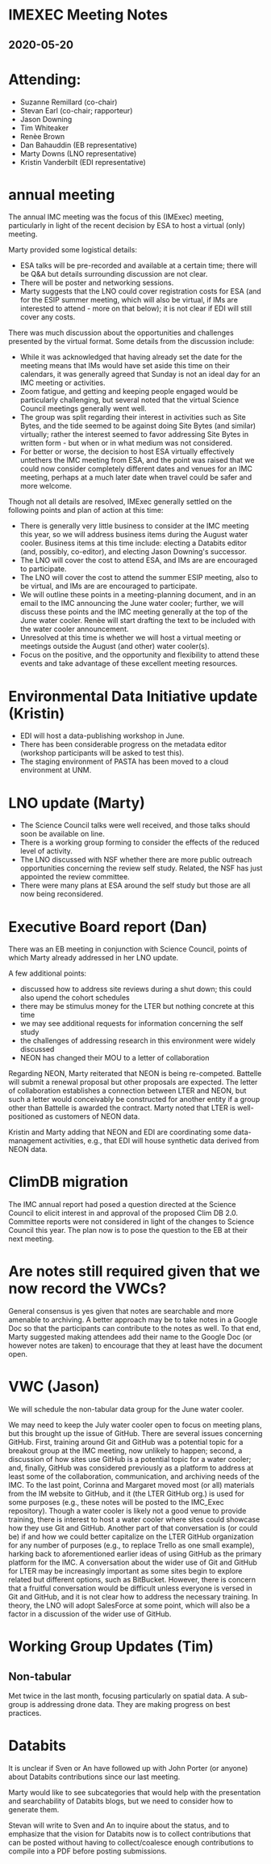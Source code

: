 # IMEXEC Meeting Notes 

## 2020-05-20

# Attending: 

* Suzanne Remillard (co-chair)
* Stevan Earl (co-chair; rapporteur)
* Jason Downing
* Tim Whiteaker
* Renèe Brown
* Dan Bahauddin (EB representative)
* Marty Downs (LNO representative)
* Kristin Vanderbilt (EDI representative)

# annual meeting

The annual IMC meeting was the focus of this (IMExec) meeting, particularly in light of the recent decision by ESA to host a virtual (only) meeting.

Marty provided some logistical details:

* ESA talks will be pre-recorded and available at a certain time; there will be Q&A but details surrounding discussion are not clear.
* There will be poster and networking sessions.
* Marty suggests that the LNO could cover registration costs for ESA (and for the ESIP summer meeting, which will also be virtual, if IMs are interested to attend - more on that below); it is not clear if EDI will still cover any costs.

There was much discussion about the opportunities and challenges presented by the virtual format. Some details from the discussion include:

* While it was acknowledged that having already set the date for the meeting means that IMs would have set aside this time on their calendars, it was generally agreed that Sunday is not an ideal day for an IMC meeting or activities.
* Zoom fatigue, and getting and keeping people engaged would be particularly challenging, but several noted that the virtual Science Council meetings generally went well.
* The group was split regarding their interest in activities such as Site Bytes, and the tide seemed to be against doing Site Bytes (and similar) virtually; rather the interest seemed to favor addressing Site Bytes in written form - but when or in what medium was not considered.
* For better or worse, the decision to host ESA virtually effectively untethers the IMC meeting from ESA, and the point was raised that we could now consider completely different dates and venues for an IMC meeting, perhaps at a much later date when travel could be safer and more welcome.

Though not all details are resolved, IMExec generally settled on the following points and plan of action at this time:

* There is generally very little business to consider at the IMC meeting this year, so we will address business items during the August water cooler. Business items at this time include: electing a Databits editor (and, possibly, co-editor), and electing Jason Downing's successor.
* The LNO will cover the cost to attend ESA, and IMs are are encouraged to participate.
* The LNO will cover the cost to attend the summer ESIP meeting, also to be virtual, and IMs are are encouraged to participate.
* We will outline these points in a meeting-planning document, and in an email to the IMC announcing the June water cooler; further, we will discuss these points and the IMC meeting generally at the top of the June water cooler. Renèe will start drafting the text to be included with the water cooler announcement.
* Unresolved at this time is whether we will host a virtual meeting or meetings outside the August (and other) water cooler(s).
* Focus on the positive, and the opportunity and flexibility to attend these events and take advantage of these excellent meeting resources.

# Environmental Data Initiative update (Kristin)

* EDI will host a data-publishing workshop in June.
* There has been considerable progress on the metadata editor (workshop participants will be asked to test this).
* The staging environment of PASTA has been moved to a cloud environment at UNM.

# LNO update (Marty)

* The Science Council talks were well received, and those talks should soon be available on line.
* There is a working group forming to consider the effects of the reduced level of activity.
* The LNO discussed with NSF whether there are more public outreach opportunities concerning the review self study. Related, the NSF has just appointed the review committee.
* There were many plans at ESA around the self study but those are all now being reconsidered.

# Executive Board report (Dan)

There was an EB meeting in conjunction with Science Council, points of which Marty already addressed in her LNO update.

A few additional points:

* discussed how to address site reviews during a shut down; this could also upend the cohort schedules
* there may be stimulus money for the LTER but nothing concrete at this time
* we may see additional requests for information concerning the self study
* the challenges of addressing research in this environment were widely discussed
* NEON has changed their MOU to a letter of collaboration

Regarding NEON, Marty reiterated that NEON is being re-competed. Battelle will submit a renewal proposal but other proposals are expected. The letter of collaboration establishes a connection between LTER and NEON, but such a letter would conceivably be constructed for another entity if a group other than Battelle is awarded the contract. Marty noted that LTER is well-positioned as customers of NEON data.

Kristin and Marty adding that NEON and EDI are coordinating some data-management activities, e.g., that EDI will house synthetic data derived from NEON data.

# ClimDB migration

The IMC annual report had posed a question directed at the Science Council to elicit interest in and approval of the proposed Clim DB 2.0. Committee reports were not considered in light of the changes to Science Council this year. The plan now is to pose the question to the EB at their next meeting.

# Are notes still required given that we now record the VWCs?

General consensus is yes given that notes are searchable and more amenable to archiving. A better approach may be to take notes in a Google Doc so that the participants can contribute to the notes as well. To that end, Marty suggested making attendees add their name to the Google Doc (or however notes are taken) to encourage that they at least have the document open.

# VWC (Jason)

We will schedule the non-tabular data group for the June water cooler.

We may need to keep the July water cooler open to focus on meeting plans, but this brought up the issue of GitHub. There are several issues concerning GitHub. First, training around Git and GitHub was a potential topic for a breakout group at the IMC meeting, now unlikely to happen; second, a discussion of how sites use GitHub is a potential topic for a water cooler; and, finally, GitHub was considered previously as a platform to address at least some of the collaboration, communication, and archiving needs of the IMC. To the last point, Corinna and Margaret moved most (or all) materials from the IM website to GitHub, and it (the LTER GitHub org.) is used for some purposes (e.g., these notes will be posted to the IMC_Exec repository). Though a water cooler is likely not a good venue to provide training, there is interest to host a water cooler where sites could showcase how they use Git and GitHub. Another part of that conversation is (or could be) if and how we could better capitalize on the LTER GitHub organization for any number of purposes (e.g., to replace Trello as one small example), harking back to aforementioned earlier ideas of using GitHub as the primary platform for the IMC. A conversation about the wider use of Git and GitHub for LTER may be increasingly important as some sites begin to explore related but different options, such as BitBucket. However, there is concern that a fruitful conversation would be difficult unless everyone is versed in Git and GitHub, and it is not clear how to address the necessary training. In theory, the LNO will adopt SalesForce at some point, which will also be a factor in a discussion of the wider use of GitHub.

# Working Group Updates (Tim)

## Non-tabular

Met twice in the last month, focusing particularly on spatial data. A sub-group is addressing drone data. They are making progress on best practices.

# Databits

It is unclear if Sven or An have followed up with John Porter (or anyone) about Databits contributions since our last meeting.

Marty would like to see subcategories that would help with the presentation and searchability of Databits blogs, but we need to consider how to generate them.

Stevan will write to Sven and An to inquire about the status, and to emphasize that the vision for Databits now is to collect contributions that can be posted without having to collect/coalesce enough contributions to compile into a PDF before posting submissions.
